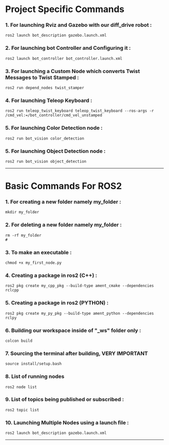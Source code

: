 # Project Specific Commands

### 1. For launching Rviz and Gazebo with our diff_drive robot : 
```
ros2 launch bot_description gazebo.launch.xml
```

### 2. For launching bot Controller and Configuring it : 
```
ros2 launch bot_controller bot_controller.launch.xml
```

### 3. For launching a Custom Node which converts Twist Messages to Twist Stamped : 
```
ros2 run depend_nodes twist_stamper
```

### 4. For launching Teleop Keyboard : 
```
ros2 run teleop_twist_keyboard teleop_twist_keyboard --ros-args -r /cmd_vel:=/bot_controller/cmd_vel_unstamped
```

### 5. For launching Color Detection node : 
```
ros2 run bot_vision color_detection
```

### 5. For launching Object Detection node : 
```
ros2 run bot_vision object_detection
```

---

# Basic Commands For ROS2

### 1. For creating a new folder namely my_folder : 
```
mkdir my_folder
```

### 2. For deleting a new folder namely my_folder :
```
rm -rf my_folder
#
```

### 3. To make an executable :
```
chmod +x my_first_node.py
```

### 4. Creating a package in ros2 (C++) :
```
ros2 pkg create my_cpp_pkg --build-type ament_cmake --dependencies rclcpp
```

### 5. Creating a package in ros2 (PYTHON) :
```
ros2 pkg create my_py_pkg --build-type ament_python --dependencies rclpy
```

### 6. Building our workspace inside of "_ws" folder only :
```
colcon build
```

### 7. Sourcing the terminal after building, VERY IMPORTANT
```
source install/setup.bash
```

### 8. List of running nodes
```
ros2 node list
```

### 9. List of topics being published or subscribed :
```
ros2 topic list
```

### 10. Launching Multiple Nodes using a launch file :
```
ros2 launch bot_description gazebo.launch.xml
```

---
